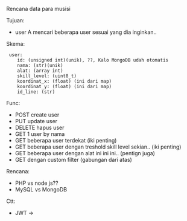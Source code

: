Rencana data para musisi

Tujuan:

- user A mencari beberapa user sesuai yang dia inginkan..

Skema:

```
 user:
	id: (unsigned int)(unik), ??, Kalo MongoDB udah otomatis
	nama: (str)(unik)
	alat: (array int)
	skill_level: (uint8_t)
	koordinat_x: (float) (ini dari map)
	koordinat_y: (float) (ini dari map)
	id_line: (str)
```

Func:

- POST create user
- PUT update user
- DELETE hapus user
- GET 1 user by nama
- GET beberapa user terdekat (iki penting)
- GET beberapa user dengan treshold skill level sekian.. (iki penting)
- GET beberapa user dengan alat ini ini ini.. (pentign juga)
- GET dengan custom filter (gabungan dari atas)

Rencana:

- PHP vs node js??
- MySQL vs MongoDB

Ctt:

- JWT ->
